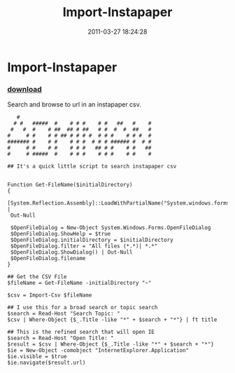 ﻿---
pid:            2588
parent:         0
children:       
poster:         Adminian
title:          Import-Instapaper
date:           2011-03-27 18:24:28
description:    Search and browse to url in an instapaper csv.
format:         posh
---

# Import-Instapaper

### [download](2588.ps1)  

Search and browse to url in an instapaper csv.

```posh
   #                                           
  # #   #####  #    # # #    # #   ##   #    # 
 #   #  #    # ##  ## # ##   # #  #  #  ##   # 
#     # #    # # ## # # # #  # # #    # # #  # 
####### #    # #    # # #  # # # ###### #  # # 
#     # #    # #    # # #   ## # #    # #   ## 
#     # #####  #    # # #    # # #    # #    # 

## It's a quick little script to search instapaper csv


Function Get-FileName($initialDirectory)
{   
 [System.Reflection.Assembly]::LoadWithPartialName("System.windows.forms") |
 Out-Null

 $OpenFileDialog = New-Object System.Windows.Forms.OpenFileDialog
 $OpenFileDialog.ShowHelp = $true
 $OpenFileDialog.initialDirectory = $initialDirectory
 $OpenFileDialog.filter = "All files (*.*)| *.*"
 $OpenFileDialog.ShowDialog() | Out-Null
 $OpenFileDialog.filename
}

## Get the CSV File
$fileName = Get-FileName -initialDirectory "~"

$csv = Import-Csv $fileName

## I use this for a broad search or topic search
$search = Read-Host "Search Topic: "
$csv | Where-Object {$_.Title -like "*" + $search + "*"} | ft title

## This is the refined search that will open IE
$search = Read-Host "Open Title: "
$result = $csv | Where-Object {$_.Title -like "*" + $search + "*"}
$ie = New-Object -comobject "InternetExplorer.Application"
$ie.visible = $true
$ie.navigate($result.url)
```
